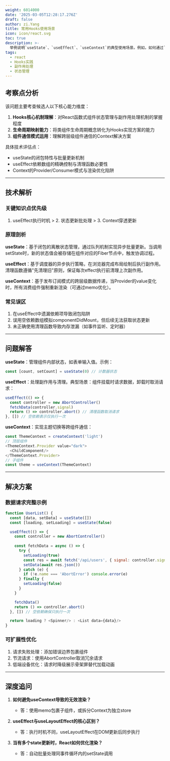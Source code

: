 ```yaml
---
weight: 6014000
date: '2025-03-05T12:28:17.276Z'
draft: false
author: zi.Yang
title: 常用Hooks使用场景
icon: icon/react.svg
toc: true
description: >-
  举例说明`useState`、`useEffect`、`useContext`的典型使用场景。例如，如何通过`useEffect`处理组件挂载后的数据请求和清理操作？
tags:
  - react
  - Hooks实践
  - 副作用处理
  - 状态管理
---
```


## 考察点分析

该问题主要考查候选人以下核心能力维度：

1. **Hooks核心机制理解**：对React函数式组件状态管理与副作用处理机制的掌握程度
2. **生命周期映射能力**：将类组件生命周期概念转化为Hooks实现方案的能力
3. **组件通信模式运用**：理解跨层级组件通信的Context解决方案

具体技术评估点：

- useState的闭包特性与批量更新机制
- useEffect依赖数组的精确控制与清理函数必要性
- Context的Provider/Consumer模式与渲染优化陷阱

---

## 技术解析

### 关键知识点优先级

1. useEffect执行时机 > 2. 状态更新批处理 > 3. Context穿透更新

### 原理剖析

**useState**：基于闭包的离散状态管理，通过队列机制实现异步批量更新。当调用setState时，新的状态值会被存储在组件对应的Fiber节点中，触发协调过程。

**useEffect**：基于调度器的异步执行策略，在浏览器完成布局绘制后执行副作用。清理函数遵循"先清理旧"原则，保证每次effect执行前清理上次副作用。

**useContext**：基于发布订阅模式的跨层级数据传递，当Provider的value变化时，所有消费组件强制重新渲染（可通过memo优化）。

### 常见误区

1. 在useEffect中遗漏依赖项导致闭包陷阱
2. 误用空依赖数组模拟componentDidMount，但后续无法获取状态更新
3. 未正确使用清理函数导致内存泄漏（如事件监听、定时器）

---

## 问题解答

**useState**：管理组件内部状态，如表单输入值。示例：

```javascript
const [count, setCount] = useState(0) // 计数器状态
```

**useEffect**：处理副作用与清理。典型场景：组件挂载时请求数据，卸载时取消请求：

```javascript
useEffect(() => {
  const controller = new AbortController()
  fetchData(controller.signal)
  return () => controller.abort() // 清理函数取消请求
}, []) // 空依赖表示仅执行一次
```

**useContext**：实现主题切换等跨组件通信：

```javascript
const ThemeContext = createContext('light')
// 顶层组件
<ThemeContext.Provider value="dark">
  <ChildComponent/>
</ThemeContext.Provider>
// 子组件
const theme = useContext(ThemeContext)
```

---

## 解决方案

### 数据请求完整示例

```javascript
function UserList() {
  const [data, setData] = useState([])
  const [loading, setLoading] = useState(false)

  useEffect(() => {
    const controller = new AbortController()
    
    const fetchData = async () => {
      try {
        setLoading(true)
        const res = await fetch('/api/users', { signal: controller.signal })
        setData(await res.json())
      } catch (e) {
        if (!e.name === 'AbortError') console.error(e)
      } finally {
        setLoading(false)
      }
    }

    fetchData()
    return () => controller.abort()
  }, []) // 空依赖确保只执行一次

  return loading ? <Spinner/> : <List data={data}/>
}
```

### 可扩展性优化

1. 请求失败处理：添加错误边界包裹组件
2. 节流请求：使用AbortController取消冗余请求
3. 低端设备优化：请求时降级展示骨架屏替代加载动画

---

## 深度追问

1. **如何避免useContext导致的无效渲染？**
   - 答：使用memo包裹子组件，或拆分Context为独立store

2. **useEffect与useLayoutEffect的核心区别？**
   - 答：执行时机不同，useLayoutEffect在DOM更新后同步执行

3. **当有多个state更新时，React如何优化渲染？**
   - 答：自动批量处理同事件循环内的setState调用
